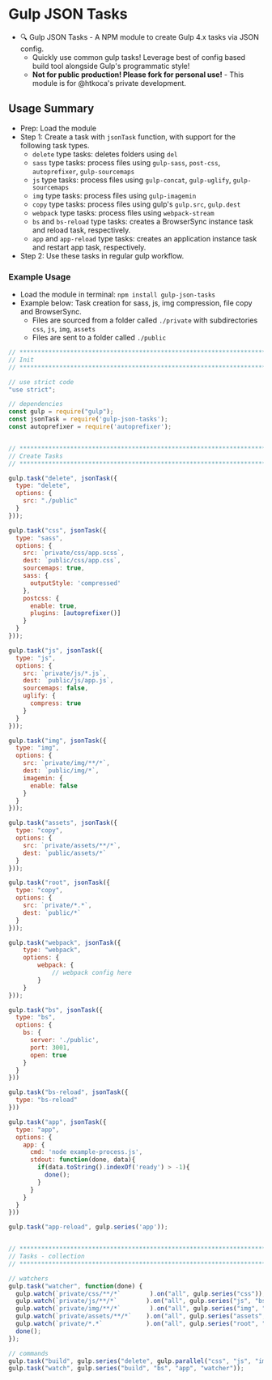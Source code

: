 # Gulp JSON Tasks
- 🔍 Gulp JSON Tasks - A NPM module to create Gulp 4.x tasks via JSON config.
  - Quickly use common gulp tasks! Leverage best of config based build tool alongside Gulp's programmatic style!
  - **Not for public production! Please fork for personal use!** - This module is for @htkoca's private development.

## Usage Summary
- Prep: Load the module
- Step 1: Create a task with `jsonTask` function, with support for the following task types.
  - `delete` type tasks: deletes folders using `del`
  - `sass` type tasks: process files using `gulp-sass`, `post-css`, `autoprefixer`, `gulp-sourcemaps`
  - `js` type tasks: process files using `gulp-concat`, `gulp-uglify`, `gulp-sourcemaps`
  - `img` type tasks: process files using `gulp-imagemin`
  - `copy` type tasks: process files using gulp's `gulp.src`, `gulp.dest`
  - `webpack` type tasks: process files using `webpack-stream`
  - `bs` and `bs-reload` type tasks: creates a BrowserSync instance task and reload task, respectively.
  - `app` and `app-reload` type tasks: creates an application instance task and restart app task, respectively.
- Step 2: Use these tasks in regular gulp workflow.

### Example Usage
- Load the module in terminal: `npm install gulp-json-tasks`
- Example below: Task creation for sass, js, img compression, file copy and BrowserSync.
  - Files are sourced from a folder called `./private` with subdirectories `css`, `js`, `img`, `assets`
  - Files are sent to a folder called `./public`

```js
// ****************************************************************************************************
// Init
// ****************************************************************************************************

// use strict code
"use strict";

// dependencies
const gulp = require("gulp");
const jsonTask = require('gulp-json-tasks');
const autoprefixer = require('autoprefixer');


// ****************************************************************************************************
// Create Tasks
// ****************************************************************************************************

gulp.task("delete", jsonTask({
  type: "delete",
  options: {
    src: "./public"
  }
}));

gulp.task("css", jsonTask({
  type: "sass",
  options: {
    src: `private/css/app.scss`,
    dest: `public/css/app.css`,
    sourcemaps: true,
    sass: { 
      outputStyle: 'compressed' 
    },
    postcss: { 
      enable: true, 
      plugins: [autoprefixer()] 
    }
  }
}));

gulp.task("js", jsonTask({
  type: "js",
  options: {
    src: `private/js/*.js`,
    dest: `public/js/app.js`,
    sourcemaps: false,
    uglify: { 
      compress: true 
    }
  }
}));

gulp.task("img", jsonTask({
  type: "img",
  options: {
    src: `private/img/**/*`,
    dest: `public/img/*`,
    imagemin: { 
      enable: false 
    }
  }
}));

gulp.task("assets", jsonTask({
  type: "copy",
  options: {
    src: `private/assets/**/*`,
    dest: `public/assets/*`
  }
}));

gulp.task("root", jsonTask({
  type: "copy",
  options: {
    src: `private/*.*`,
    dest: `public/*`
  }
}));

gulp.task("webpack", jsonTask({
	type: "webpack",
	options: {
		webpack: {
			// webpack config here
		}
	}
}));

gulp.task("bs", jsonTask({
  type: "bs",
  options: {
    bs: {
      server: './public', 
      port: 3001, 
      open: true 
    }
  }
}))

gulp.task("bs-reload", jsonTask({
  type: "bs-reload"
}))

gulp.task("app", jsonTask({
  type: "app",
  options: {
    app: {
      cmd: 'node example-process.js',
      stdout: function(done, data){
        if(data.toString().indexOf('ready') > -1){
          done();
        }
      }
    }
  }
}))

gulp.task("app-reload", gulp.series('app'));


// ****************************************************************************************************
// Tasks - collection
// ****************************************************************************************************

// watchers
gulp.task("watcher", function(done) {
  gulp.watch(`private/css/**/*`        ).on("all", gulp.series("css"));
  gulp.watch(`private/js/**/*`        ).on("all", gulp.series("js", "bs-reload"));
  gulp.watch(`private/img/**/*`        ).on("all", gulp.series("img", "bs-reload"));
  gulp.watch(`private/assets/**/*`    ).on("all", gulp.series("assets", "bs-reload"));
  gulp.watch(`private/*.*`            ).on("all", gulp.series("root", "app-reload", "bs-reload"));
  done();
});

// commands
gulp.task("build", gulp.series("delete", gulp.parallel("css", "js", "img", "assets", "root")));
gulp.task("watch", gulp.series("build", "bs", "app", "watcher"));
```